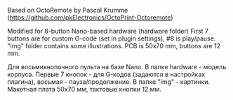 Based on OctoRemote by Pascal Krumme (https://github.com/pkElectronics/OctoPrint-Octoremote)

Modified for 8-button Nano-based hardware (hardware folder)
First 7 buttons are for custom G-code (set in plugin settings), #8 is play/pause.
"img" folder contains some illustrations.
PCB is 50x70 mm, buttons are 12 mm.

Для восьмикнопочного пульта на базе Nano. В папке hardware - модель корпуса.
Первые 7 кнопок - для G-кодов (задаются в настройках плагина), восьмая - пауза/продолжение.
В папке "img" - картинки. 
Макетная плата 50х70 мм, тактовые кнопки 12 мм.
